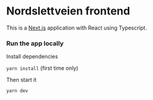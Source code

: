# Nordslettveien frontend
This is a [Next.js](https://nextjs.org/docs/getting-started) application with React using Typescript.

### Run the app locally
Install dependencies

`yarn install` (first time only)

Then start it

`yarn dev`
